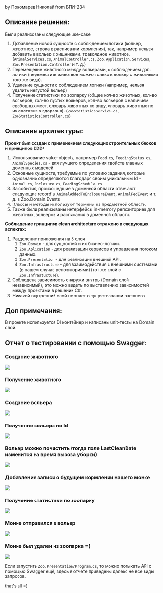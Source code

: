 by Пономарев Николай from БПИ-234
## Описание решения:
Были реализованы следующие use-case:
1) Добавление новой сущности с соблюдением логики (вольер, животное, строка в расписании кормления), так, например нельзя добавить
в вольер с хищниками, травоядное животное. (`AnimalServices.cs`, `AnimalController.cs`, `Zoo.Application.Services`, `Zoo.Presentation.Controller` и т. д.)
2) Перемещение животного между вольерами, с соблюдением доп. логики (переместить животное можно только в вольер с животными того же вида).
3) Удаление сущности с соблюдением логики (например, нельзя удалить непустой вольер)
4) Получение статистики по зоопарку (общее кол-во животных, кол-во вольеров, кол-во пустых вольеров, кол-во вольеров с
наличием свободных мест, словарь животных по виду, словарь животных по их состоянию здоровья). (`ZooStatisticsService.cs`, `ZooStatisticsController.cs`)
## Описание архитектуры:

<b>Проект был создан с применением следующих строительных блоков и принципов DDD:</b>

1) Использование value-objects, например `Food.cs`, `FeedingStatus.cs`, `AnimalSpecies.cs` - для лучшего определения свойств главных доменных моделей.
2) Основные сущности, требуемые по условию задания, которые однозначно определяются благодаря своим уникальным Id - `Animal.cs`, `Enclosure.cs`, `FeedingSchedule.cs`
3) За события, произошедшие в доменной области отвечают следующие record'ы `AnimalAddedToEnclosureEvent`, `AnimalFedEvent` и т. д. в Zoo.Domain.Events
4) Классы и методы используют термины из предметной области.
5) Также были реализованы интерфейсы in-memory репозиториев для животных, вольеров и расписания в доменной области.

<b>Соблюдение принципов clean architecture отражено в следующих аспектах:</b>
1) Разделение приложения на 3 слоя
   1) `Zoo.Domain` - для сущностей и их бизнес-логики.
   2) `Zoo.Aplication` - для реализации сервисов и управления потоком данных.
   3) `Zoo.Presentation` - для реализации внешней API.
   4) `Zoo.Infrastructure` - для взаимодействия с внешними системами (в нашем случае репозиториями) (тот же слой с `Zoo.Infrastucture`).
2) Соблюдена зависимость снаружи внутрь (Domain слой независимый), это можно видеть по выставлению зависимостей между проектами в решении C#.
3) Никакой внутренний слой не знает о существовании внешнего.
## <b>Доп примечания:</b>
В проекте используется DI контейнер и написаны unit-тесты на Domain слой.
## Отчет о тестировании с помощью Swagger:
### Создание животного
![](https://raw.githubusercontent.com/Wagonee/Software_Design_HSE_2025/main/img/Mini_HW_2_Ponomarev/img/1.PNG)
### Получение животного
![](img/2.png)
### Создание вольера
![](img/3.png)
### Получение вольера по Id
![](img/img.png)
### Вольер можно почистить (тогда поле LastCleanDate изменится на время вызова уборки)
![](img/img_1.png)
### Добавление записи о будущем кормлении нашего монке
![](img/img_2.png)
### Получение статистики по зоопарку
![](img/img_3.png)
### Монке отправился в вольер
![](img/img_4.png) 
### Монке был удален из зоопарка =(
![](img/img_5.png)

Если запустить `Zoo.Presentation/Program.cs`, то можно потыкать API с помощью Swagger ещё, здесь в отчете приведены далеко не все виды запросов.

that's all =)